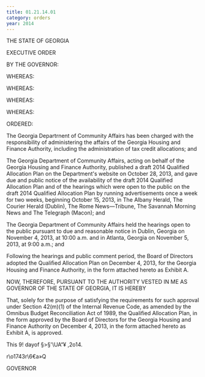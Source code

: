 ```yaml
---
title: 01.21.14.01
category: orders
year: 2014
---
```

 

THE STATE OF GEORGIA

EXECUTIVE ORDER

BY THE GOVERNOR:

WHEREAS:

WHEREAS:

WHEREAS:

WHEREAS:

ORDERED:

The Georgia Departrnent of Community Affairs has been charged with the responsibility of
administering the affairs of the Georgia Housing and Finance Authority, including the
administration of tax credit allocations; and

The Georgia Department of Community Affairs, acting on behalf of the Georgia Housing
and Finance Authority, published a draft 2014 Qualified Allocation Plan on the
Department's website on October 28, 2013, and gave due and public notice of the
availability of the draft 2014 Qualified Allocation Plan and of the hearings which were open
to the public on the draft 2014 Qualified Allocation Plan by running advertisements once a
week for two weeks, beginning October 15, 2013, in The Albany Herald, The Courier
Herald (Dublin), The Rome News—Tribune, The Savannah Morning News and The
Telegraph (Macon); and

The Georgia Department of Community Affairs held the hearings open to the public
pursuant to due and reasonable notice in Dublin, Georgia on November 4, 2013, at 10:00
a.m. and in Atlanta, Georgia on November 5, 2013, at 9:00 a.m.; and

Following the hearings and public comment period, the Board of Directors adopted the
Qualiﬁed Allocation Plan on December 4, 2013, for the Georgia Housing and Finance
Authority, in the form attached hereto as Exhibit A.

NOW, THEREFORE, PURSUANT TO THE AUTHORITY VESTED IN ME AS
GOVERNOR OF THE STATE OF GEORGIA, IT IS HEREBY

That, solely for the purpose of satisfying the requirements for such approval under Section
42(m)(1) of the Internal Revenue Code, as amended by the Omnibus Budget Reconciliation
Act of 1989, the Qualified Allocation Plan, in the form approved by the Board of Directors
for the Georgia Housing and Finance Authority on December 4, 2013, in the form attached
hereto as Exhibit A, is approved.

This 9! dayof §>§'\UA“¥ ,2o14.

r\o1743r\6€a»Q

GOVERNOR


